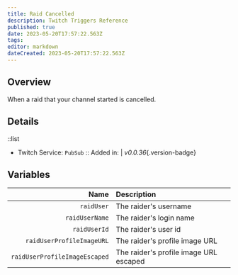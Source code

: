 ```yaml
---
title: Raid Cancelled
description: Twitch Triggers Reference
published: true
date: 2023-05-20T17:57:22.563Z
tags: 
editor: markdown
dateCreated: 2023-05-20T17:57:22.563Z
---
```


## Overview
When a raid that your channel started is cancelled.

## Details
::list
- Twitch Service: `PubSub`
::
Added in: | *v0.0.36*{.version-badge}

## Variables
Name | Description
----:|:------------
`raidUser` | The raider's username
`raidUserName` | The raider's login name
`raidUserId` | The raider's user id
`raidUserProfileImageURL` | The raider's profile image URL
`raidUserProfileImageEscaped` | The raider's profile image URL escaped